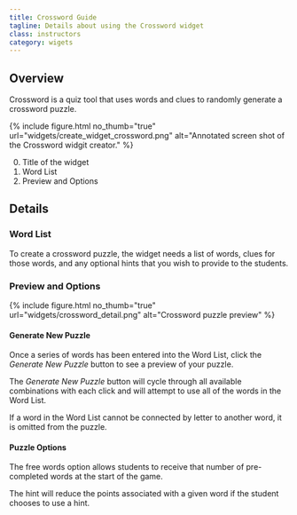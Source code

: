 ```yaml
---
title: Crossword Guide
tagline: Details about using the Crossword widget
class: instructors
category: wigets
---
```

## Overview

Crossword is a quiz tool that uses words and clues to randomly generate a crossword puzzle.

{% include figure.html
	no_thumb="true"
	url="widgets/create_widget_crossword.png"
	alt="Annotated screen shot of the Crossword widgit creator."
%}


0. Title of the widget
0. Word List
0. Preview and Options

## Details

### Word List

To create a crossword puzzle, the widget needs a list of words, clues for those words, and any optional hints that you wish to provide to the students.

### Preview and Options

{% include figure.html
	no_thumb="true"
	url="widgets/crossword_detail.png"
	alt="Crossword puzzle preview"
%}

#### Generate New Puzzle

Once a series of words has been entered into the Word List, click the *Generate New Puzzle* button to see a preview of your puzzle.

The *Generate New Puzzle* button will cycle through all available combinations with each click and will attempt to use all of the words in the Word List.

If a word in the Word List cannot be connected by letter to another word, it is omitted from the puzzle.

#### Puzzle Options

The free words option allows students to receive that number of pre-completed words at the start of the game.

The hint will reduce the points associated with a given word if the student chooses to use a hint.
